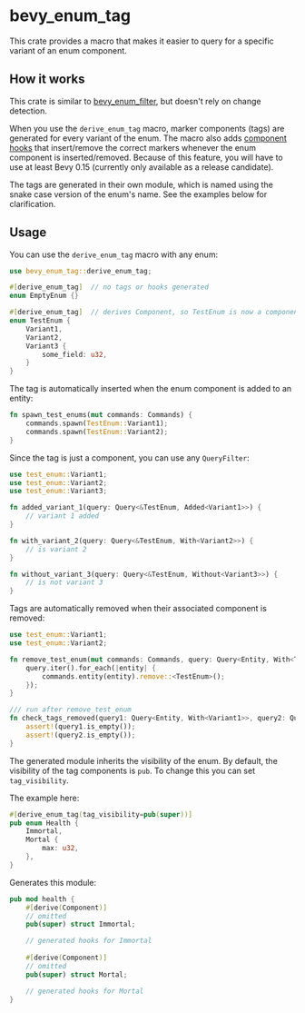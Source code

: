 # bevy_enum_tag

This crate provides a macro that makes it easier to query for a specific variant of an enum component.

## How it works

This crate is similar to [bevy_enum_filter](https://github.com/MrGVSV/bevy_enum_filter), but doesn't rely on change
detection.

When you use the `derive_enum_tag` macro, marker components (tags) are generated for every variant of the enum. The
macro also adds
[component hooks](https://github.com/bevyengine/bevy/pull/14005) that insert/remove the correct markers whenever the
enum component is inserted/removed.
Because of this feature, you will have to use at least Bevy 0.15 (currently only available as a release candidate).

The tags are generated in their own module, which is named using the snake case version of the enum's name. See the
examples below for clarification.

## Usage

You can use the `derive_enum_tag` macro with any enum:

```Rust
use bevy_enum_tag::derive_enum_tag;

#[derive_enum_tag]  // no tags or hooks generated
enum EmptyEnum {}

#[derive_enum_tag]  // derives Component, so TestEnum is now a component
enum TestEnum {
    Variant1,
    Variant2,
    Variant3 {
        some_field: u32,
    }
}
```

The tag is automatically inserted when the enum component is added to an entity:

```Rust
fn spawn_test_enums(mut commands: Commands) {
    commands.spawn(TestEnum::Variant1);
    commands.spawn(TestEnum::Variant2);
}
```

Since the tag is just a component, you can use any `QueryFilter`:

```Rust
use test_enum::Variant1;
use test_enum::Variant2;
use test_enum::Variant3;

fn added_variant_1(query: Query<&TestEnum, Added<Variant1>>) {
    // variant 1 added
}

fn with_variant_2(query: Query<&TestEnum, With<Variant2>>) {
    // is variant 2
}

fn without_variant_3(query: Query<&TestEnum, Without<Variant3>>) {
    // is not variant 3
}
```

Tags are automatically removed when their associated component is removed:

```Rust
use test_enum::Variant1;
use test_enum::Variant2;

fn remove_test_enum(mut commands: Commands, query: Query<Entity, With<TestEnum>>) {
    query.iter().for_each(|entity| {
        commands.entity(entity).remove::<TestEnum>();
    });
}

/// run after remove_test_enum
fn check_tags_removed(query1: Query<Entity, With<Variant1>>, query2: Query<Entity, With<Variant2>>) {
    assert!(query1.is_empty());
    assert!(query2.is_empty());
}
```

The generated module inherits the visibility of the enum.
By default, the visibility of the tag components is `pub`. To change this you can set `tag_visibility`.

The example here:

```Rust
#[derive_enum_tag(tag_visibility=pub(super))]
pub enum Health {
    Immortal,
    Mortal {
        max: u32,
    },
}
```

Generates this module:

```Rust
pub mod health {
    #[derive(Component)]
    // omitted
    pub(super) struct Immortal;

    // generated hooks for Immortal
    
    #[derive(Component)]
    // omitted
    pub(super) struct Mortal;

    // generated hooks for Mortal
}
```
